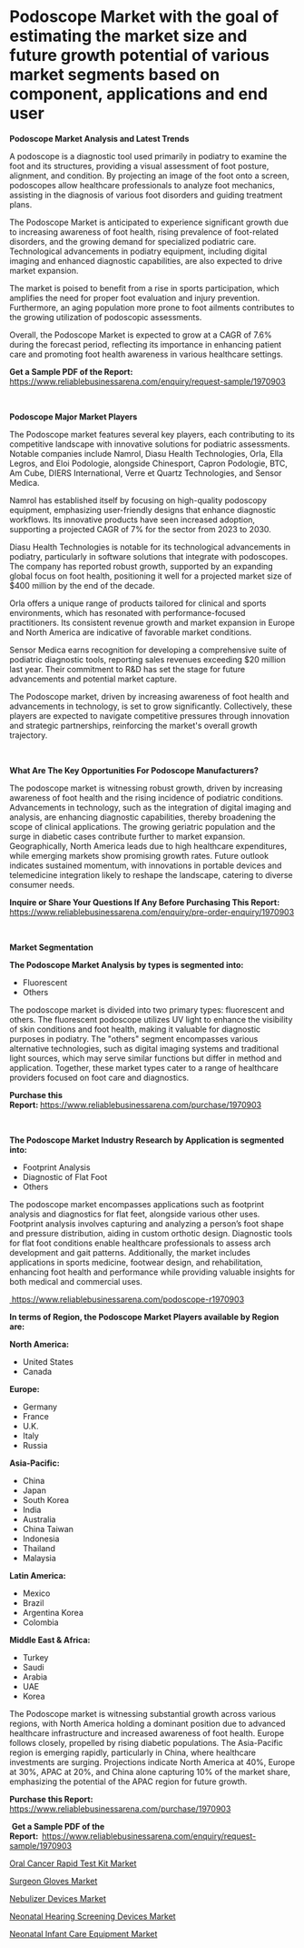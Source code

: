 <p><h1>Podoscope Market with the goal of estimating the market size and future growth potential of various market segments based on component, applications and end user</h1></p><p><strong>Podoscope Market Analysis and Latest Trends</strong></p>
<p><p>A podoscope is a diagnostic tool used primarily in podiatry to examine the foot and its structures, providing a visual assessment of foot posture, alignment, and condition. By projecting an image of the foot onto a screen, podoscopes allow healthcare professionals to analyze foot mechanics, assisting in the diagnosis of various foot disorders and guiding treatment plans.</p><p>The Podoscope Market is anticipated to experience significant growth due to increasing awareness of foot health, rising prevalence of foot-related disorders, and the growing demand for specialized podiatric care. Technological advancements in podiatry equipment, including digital imaging and enhanced diagnostic capabilities, are also expected to drive market expansion. </p><p>The market is poised to benefit from a rise in sports participation, which amplifies the need for proper foot evaluation and injury prevention. Furthermore, an aging population more prone to foot ailments contributes to the growing utilization of podoscopic assessments. </p><p>Overall, the Podoscope Market is expected to grow at a CAGR of 7.6% during the forecast period, reflecting its importance in enhancing patient care and promoting foot health awareness in various healthcare settings.</p></p>
<p><strong>Get a Sample PDF of the Report:&nbsp;</strong> <a href="https://www.reliablebusinessarena.com/enquiry/request-sample/1970903?utm_campaign=2175&utm_medium=2&utm_source=Github&utm_content=ia&utm_term=03032025&utm_id=podoscope">https://www.reliablebusinessarena.com/enquiry/request-sample/1970903</a></p>
<p>&nbsp;</p>
<p><strong>Podoscope Major Market Players</strong></p>
<p><p>The Podoscope market features several key players, each contributing to its competitive landscape with innovative solutions for podiatric assessments. Notable companies include Namrol, Diasu Health Technologies, Orla, Ella Legros, and Eloi Podologie, alongside Chinesport, Capron Podologie, BTC, Am Cube, DIERS International, Verre et Quartz Technologies, and Sensor Medica.</p><p>Namrol has established itself by focusing on high-quality podoscopy equipment, emphasizing user-friendly designs that enhance diagnostic workflows. Its innovative products have seen increased adoption, supporting a projected CAGR of 7% for the sector from 2023 to 2030.</p><p>Diasu Health Technologies is notable for its technological advancements in podiatry, particularly in software solutions that integrate with podoscopes. The company has reported robust growth, supported by an expanding global focus on foot health, positioning it well for a projected market size of $400 million by the end of the decade.</p><p>Orla offers a unique range of products tailored for clinical and sports environments, which has resonated with performance-focused practitioners. Its consistent revenue growth and market expansion in Europe and North America are indicative of favorable market conditions.</p><p>Sensor Medica earns recognition for developing a comprehensive suite of podiatric diagnostic tools, reporting sales revenues exceeding $20 million last year. Their commitment to R&D has set the stage for future advancements and potential market capture.</p><p>The Podoscope market, driven by increasing awareness of foot health and advancements in technology, is set to grow significantly. Collectively, these players are expected to navigate competitive pressures through innovation and strategic partnerships, reinforcing the market's overall growth trajectory.</p></p>
<p>&nbsp;</p>
<p><strong>What Are The Key Opportunities For Podoscope Manufacturers?</strong></p>
<p><p>The podoscope market is witnessing robust growth, driven by increasing awareness of foot health and the rising incidence of podiatric conditions. Advancements in technology, such as the integration of digital imaging and analysis, are enhancing diagnostic capabilities, thereby broadening the scope of clinical applications. The growing geriatric population and the surge in diabetic cases contribute further to market expansion. Geographically, North America leads due to high healthcare expenditures, while emerging markets show promising growth rates. Future outlook indicates sustained momentum, with innovations in portable devices and telemedicine integration likely to reshape the landscape, catering to diverse consumer needs.</p></p>
<p><strong>Inquire or Share Your Questions If Any Before Purchasing This Report:</strong> <a href="https://www.reliablebusinessarena.com/enquiry/pre-order-enquiry/1970903?utm_campaign=2175&utm_medium=2&utm_source=Github&utm_content=ia&utm_term=03032025&utm_id=podoscope">https://www.reliablebusinessarena.com/enquiry/pre-order-enquiry/1970903</a></p>
<p>&nbsp;</p>
<p><strong>Market Segmentation</strong></p>
<p><strong>The Podoscope Market Analysis by types is segmented into:</strong></p>
<p><ul><li>Fluorescent</li><li>Others</li></ul></p>
<p><p>The podoscope market is divided into two primary types: fluorescent and others. The fluorescent podoscope utilizes UV light to enhance the visibility of skin conditions and foot health, making it valuable for diagnostic purposes in podiatry. The "others" segment encompasses various alternative technologies, such as digital imaging systems and traditional light sources, which may serve similar functions but differ in method and application. Together, these market types cater to a range of healthcare providers focused on foot care and diagnostics.</p></p>
<p><strong>Purchase this Report:&nbsp;</strong><a href="https://www.reliablebusinessarena.com/purchase/1970903?utm_campaign=2175&utm_medium=2&utm_source=Github&utm_content=ia&utm_term=03032025&utm_id=podoscope">https://www.reliablebusinessarena.com/purchase/1970903</a></p>
<p>&nbsp;</p>
<p><strong>The Podoscope Market Industry Research by Application is segmented into:</strong></p>
<p><ul><li>Footprint Analysis</li><li>Diagnostic of Flat Foot</li><li>Others</li></ul></p>
<p><p>The podoscope market encompasses applications such as footprint analysis and diagnostics for flat feet, alongside various other uses. Footprint analysis involves capturing and analyzing a person’s foot shape and pressure distribution, aiding in custom orthotic design. Diagnostic tools for flat foot conditions enable healthcare professionals to assess arch development and gait patterns. Additionally, the market includes applications in sports medicine, footwear design, and rehabilitation, enhancing foot health and performance while providing valuable insights for both medical and commercial uses.</p></p>
<p><a href="https://www.reliablebusinessarena.com/podoscope-r1970903?utm_campaign=2175&utm_medium=2&utm_source=Github&utm_content=ia&utm_term=03032025&utm_id=podoscope">&nbsp;https://www.reliablebusinessarena.com/podoscope-r1970903</a></p>
<p><strong>In terms of Region, the Podoscope Market Players available by Region are:</strong></p>
<p>
    <p> <strong> North America: </strong>
        <ul>
            <li>United States</li>
            <li>Canada</li>
        </ul>
        </p> 
    <p> <strong> Europe: </strong>
        <ul>
            <li>Germany</li>
            <li>France</li>
            <li>U.K.</li>
            <li>Italy</li>
            <li>Russia</li>
        </ul>
        </p> 
    <p> <strong> Asia-Pacific: </strong>
        <ul>
            <li>China</li>
            <li>Japan</li>
            <li>South Korea</li>
            <li>India</li>
            <li>Australia</li>
            <li>China Taiwan</li>
            <li>Indonesia</li>
            <li>Thailand</li>
            <li>Malaysia</li>
        </ul>
        </p> 
    <p> <strong> Latin America: </strong>
        <ul>
            <li>Mexico</li>
            <li>Brazil</li>
            <li>Argentina Korea</li>
            <li>Colombia</li>
        </ul>
        </p> 
    <p> <strong> Middle East & Africa: </strong>
        <ul>
            <li>Turkey</li>
            <li>Saudi</li>
            <li>Arabia</li>
            <li>UAE</li>
            <li>Korea</li>
        </ul>
    </p>
    </p>
<p><p>The Podoscope market is witnessing substantial growth across various regions, with North America holding a dominant position due to advanced healthcare infrastructure and increased awareness of foot health. Europe follows closely, propelled by rising diabetic populations. The Asia-Pacific region is emerging rapidly, particularly in China, where healthcare investments are surging. Projections indicate North America at 40%, Europe at 30%, APAC at 20%, and China alone capturing 10% of the market share, emphasizing the potential of the APAC region for future growth.</p></p>
<p><strong>Purchase this Report: </strong><a href="https://www.reliablebusinessarena.com/purchase/1970903?utm_campaign=2175&utm_medium=2&utm_source=Github&utm_content=ia&utm_term=03032025&utm_id=podoscope">https://www.reliablebusinessarena.com/purchase/1970903</a></p>
<p>&nbsp;<strong>Get a Sample PDF of the Report:&nbsp;&nbsp;</strong><a href="https://www.reliablebusinessarena.com/enquiry/request-sample/1970903?utm_campaign=2175&utm_medium=2&utm_source=Github&utm_content=ia&utm_term=03032025&utm_id=podoscope">https://www.reliablebusinessarena.com/enquiry/request-sample/1970903</a></p>
<p><strong></strong></p>
<p><p><a href="https://github.com/knipsfilip8f/Market-Research-Report-List-1/blob/main/oral-cancer-rapid-test-kit-market.md?utm_campaign=2175&utm_medium=2&utm_source=Github&utm_content=ia&utm_term=03032025&utm_id=podoscope">Oral Cancer Rapid Test Kit Market</a></p><p><a href="https://github.com/ogbadujonito22/Market-Research-Report-List-1/blob/main/surgeon-gloves-market.md?utm_campaign=2175&utm_medium=2&utm_source=Github&utm_content=ia&utm_term=03032025&utm_id=podoscope">Surgeon Gloves Market</a></p><p><a href="https://github.com/dovbusmrking/Market-Research-Report-List-1/blob/main/nebulizer-devices-market.md?utm_campaign=2175&utm_medium=2&utm_source=Github&utm_content=ia&utm_term=03032025&utm_id=podoscope">Nebulizer Devices Market</a></p><p><a href="https://github.com/ghimergela93/Market-Research-Report-List-1/blob/main/neonatal-hearing-screening-devices-market.md?utm_campaign=2175&utm_medium=2&utm_source=Github&utm_content=ia&utm_term=03032025&utm_id=podoscope">Neonatal Hearing Screening Devices Market</a></p><p><a href="https://github.com/azetehhasle/Market-Research-Report-List-1/blob/main/neonatal-infant-care-equipment-market.md?utm_campaign=2175&utm_medium=2&utm_source=Github&utm_content=ia&utm_term=03032025&utm_id=podoscope">Neonatal Infant Care Equipment Market</a></p></p>